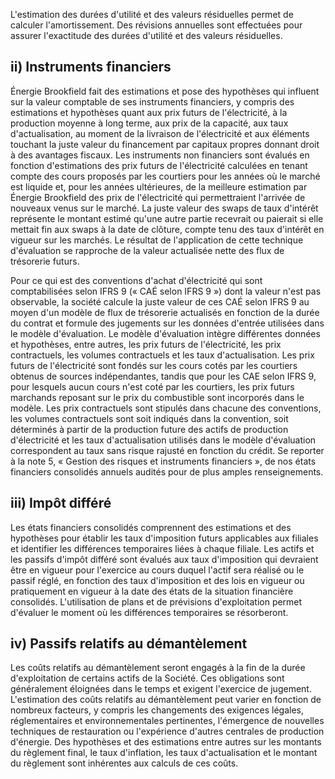 L'estimation des durées d'utilité et des valeurs résiduelles permet de calculer l'amortissement. Des révisions annuelles sont effectuées pour assurer l'exactitude des durées d'utilité et des valeurs résiduelles.

## ii) Instruments financiers

Énergie Brookfield fait des estimations et pose des hypothèses qui influent sur la valeur comptable de ses instruments financiers, y compris des estimations et hypothèses quant aux prix futurs de l'électricité, à la production moyenne à long terme, aux prix de la capacité, aux taux d'actualisation, au moment de la livraison de l'électricité et aux éléments touchant la juste valeur du financement par capitaux propres donnant droit à des avantages fiscaux. Les instruments non financiers sont évalués en fonction d'estimations des prix futurs de l'électricité calculées en tenant compte des cours proposés par les courtiers pour les années où le marché est liquide et, pour les années ultérieures, de la meilleure estimation par Énergie Brookfield des prix de l'électricité qui permettraient l'arrivée de nouveaux venus sur le marché. La juste valeur des swaps de taux d'intérêt représente le montant estimé qu'une autre partie recevrait ou paierait si elle mettait fin aux swaps à la date de clôture, compte tenu des taux d'intérêt en vigueur sur les marchés. Le résultat de l'application de cette technique d'évaluation se rapproche de la valeur actualisée nette des flux de trésorerie futurs.

Pour ce qui est des conventions d'achat d'électricité qui sont comptabilisées selon IFRS 9 (« CAÉ selon IFRS 9 ») dont la valeur n'est pas observable, la société calcule la juste valeur de ces CAÉ selon IFRS 9 au moyen d'un modèle de flux de trésorerie actualisés en fonction de la durée du contrat et formule des jugements sur les données d'entrée utilisées dans le modèle d'évaluation. Le modèle d'évaluation intègre différentes données et hypothèses, entre autres, les prix futurs de l'électricité, les prix contractuels, les volumes contractuels et les taux d'actualisation. Les prix futurs de l'électricité sont fondés sur les cours cotés par les courtiers obtenus de sources indépendantes, tandis que pour les CAE selon IFRS 9, pour lesquels aucun cours n'est coté par les courtiers, les prix futurs marchands reposant sur le prix du combustible sont incorporés dans le modèle. Les prix contractuels sont stipulés dans chacune des conventions, les volumes contractuels sont soit indiqués dans la convention, soit déterminés à partir de la production future des actifs de production d'électricité et les taux d'actualisation utilisés dans le modèle d'évaluation correspondent au taux sans risque rajusté en fonction du crédit. Se reporter à la note 5, « Gestion des risques et instruments financiers », de nos états financiers consolidés annuels audités pour de plus amples renseignements.

## iii) Impôt différé

Les états financiers consolidés comprennent des estimations et des hypothèses pour établir les taux d'imposition futurs applicables aux filiales et identifier les différences temporaires liées à chaque filiale. Les actifs et les passifs d'impôt différé sont évalués aux taux d'imposition qui devraient être en vigueur pour l'exercice au cours duquel l'actif sera réalisé ou le passif réglé, en fonction des taux d'imposition et des lois en vigueur ou pratiquement en vigueur à la date des états de la situation financière consolidés. L'utilisation de plans et de prévisions d'exploitation permet d'évaluer le moment où les différences temporaires se résorberont.

## iv) Passifs relatifs au démantèlement

Les coûts relatifs au démantèlement seront engagés à la fin de la durée d'exploitation de certains actifs de la Société. Ces obligations sont généralement éloignées dans le temps et exigent l'exercice de jugement. L'estimation des coûts relatifs au démantèlement peut varier en fonction de nombreux facteurs, y compris les changements des exigences légales, réglementaires et environnementales pertinentes, l'émergence de nouvelles techniques de restauration ou l'expérience d'autres centrales de production d'énergie. Des hypothèses et des estimations entre autres sur les montants du règlement final, le taux d'inflation, les taux d'actualisation et le montant du règlement sont inhérentes aux calculs de ces coûts.